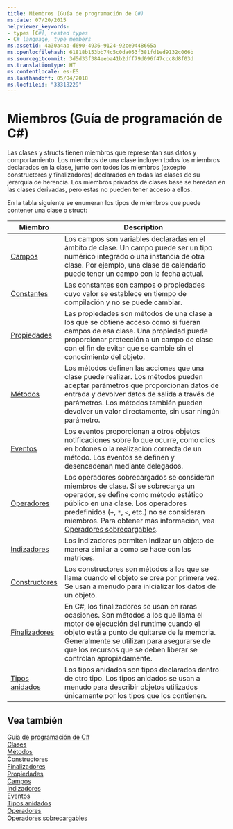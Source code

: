 ```yaml
---
title: Miembros (Guía de programación de C#)
ms.date: 07/20/2015
helpviewer_keywords:
- types [C#], nested types
- C# language, type members
ms.assetid: 4a30a4ab-d690-4936-9124-92ce9448665a
ms.openlocfilehash: 61818b153bb74c5c0da053f381fd1ed9132c066b
ms.sourcegitcommit: 3d5d33f384eeba41b2dff79d096f47ccc8d8f03d
ms.translationtype: HT
ms.contentlocale: es-ES
ms.lasthandoff: 05/04/2018
ms.locfileid: "33318229"
---
```

# <a name="members-c-programming-guide"></a>Miembros (Guía de programación de C#)
Las clases y structs tienen miembros que representan sus datos y comportamiento. Los miembros de una clase incluyen todos los miembros declarados en la clase, junto con todos los miembros (excepto constructores y finalizadores) declarados en todas las clases de su jerarquía de herencia. Los miembros privados de clases base se heredan en las clases derivadas, pero estas no pueden tener acceso a ellos.  
  
 En la tabla siguiente se enumeran los tipos de miembros que puede contener una clase o struct:  
  
|Miembro|Description|  
|------------|-----------------|  
|[Campos](../../../csharp/programming-guide/classes-and-structs/fields.md)|Los campos son variables declaradas en el ámbito de clase. Un campo puede ser un tipo numérico integrado o una instancia de otra clase. Por ejemplo, una clase de calendario puede tener un campo con la fecha actual.|  
|[Constantes](../../../csharp/programming-guide/classes-and-structs/constants.md)|Las constantes son campos o propiedades cuyo valor se establece en tiempo de compilación y no se puede cambiar.|  
|[Propiedades](../../../csharp/programming-guide/classes-and-structs/properties.md)|Las propiedades son métodos de una clase a los que se obtiene acceso como si fueran campos de esa clase. Una propiedad puede proporcionar protección a un campo de clase con el fin de evitar que se cambie sin el conocimiento del objeto.|  
|[Métodos](../../../csharp/programming-guide/classes-and-structs/methods.md)|Los métodos definen las acciones que una clase puede realizar. Los métodos pueden aceptar parámetros que proporcionan datos de entrada y devolver datos de salida a través de parámetros. Los métodos también pueden devolver un valor directamente, sin usar ningún parámetro.|  
|[Eventos](../../../csharp/programming-guide/events/index.md)|Los eventos proporcionan a otros objetos notificaciones sobre lo que ocurre, como clics en botones o la realización correcta de un método. Los eventos se definen y desencadenan mediante delegados.|  
|[Operadores](../../../csharp/programming-guide/statements-expressions-operators/operators.md)|Los operadores sobrecargados se consideran miembros de clase. Si se sobrecarga un operador, se define como método estático público en una clase. Los operadores predefinidos (`+`, `*`, `<`, etc.) no se consideran miembros. Para obtener más información, vea [Operadores sobrecargables](../../../csharp/programming-guide/statements-expressions-operators/overloadable-operators.md).|  
|[Indizadores](../../../csharp/programming-guide/indexers/index.md)|Los indizadores permiten indizar un objeto de manera similar a como se hace con las matrices.|  
|[Constructores](../../../csharp/programming-guide/classes-and-structs/constructors.md)|Los constructores son métodos a los que se llama cuando el objeto se crea por primera vez. Se usan a menudo para inicializar los datos de un objeto.|  
|[Finalizadores](../../../csharp/programming-guide/classes-and-structs/destructors.md)|En C#, los finalizadores se usan en raras ocasiones. Son métodos a los que llama el motor de ejecución del runtime cuando el objeto está a punto de quitarse de la memoria. Generalmente se utilizan para asegurarse de que los recursos que se deben liberar se controlan apropiadamente.|  
|[Tipos anidados](../../../csharp/programming-guide/classes-and-structs/nested-types.md)|Los tipos anidados son tipos declarados dentro de otro tipo. Los tipos anidados se usan a menudo para describir objetos utilizados únicamente por los tipos que los contienen.|  
  
## <a name="see-also"></a>Vea también  
 [Guía de programación de C#](../../../csharp/programming-guide/index.md)  
 [Clases](../../../csharp/programming-guide/classes-and-structs/classes.md)  
 [Métodos](../../../csharp/programming-guide/classes-and-structs/methods.md)  
 [Constructores](../../../csharp/programming-guide/classes-and-structs/constructors.md)  
 [Finalizadores](../../../csharp/programming-guide/classes-and-structs/destructors.md)  
 [Propiedades](../../../csharp/programming-guide/classes-and-structs/properties.md)  
 [Campos](../../../csharp/programming-guide/classes-and-structs/fields.md)  
 [Indizadores](../../../csharp/programming-guide/indexers/index.md)  
 [Eventos](../../../csharp/programming-guide/events/index.md)  
 [Tipos anidados](../../../csharp/programming-guide/classes-and-structs/nested-types.md)  
 [Operadores](../../../csharp/programming-guide/statements-expressions-operators/operators.md)  
 [Operadores sobrecargables](../../../csharp/programming-guide/statements-expressions-operators/overloadable-operators.md)
